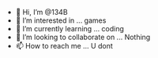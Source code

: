 - 👋 Hi, I’m @134B
- 👀 I’m interested in ... games
- 🌱 I’m currently learning ... coding
- 💞️ I’m looking to collaborate on ... Nothing
- 📫 How to reach me ... U dont

<!---
134B/134B is a ✨ special ✨ repository because its `README.md` (this file) appears on your GitHub profile.
You can click the Preview link to take a look at your changes.
--->
